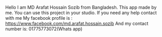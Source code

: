 Hello
I am MD Arafat Hossain Sozib from Bangladesh. This app made by me. You can use this project in your studio. If you need any help contact with me
My facebook profile is : https://www.facebook.com/md.arafat.hossain.sozib
And my contact number is: 01775773072(Whats app)
